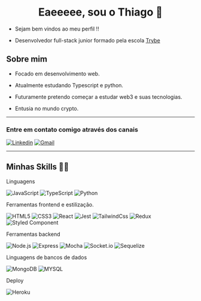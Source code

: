 <h1 align="center">Eaeeeee, sou o Thiago 👋</h1>

- Sejam bem vindos ao meu perfil !!</p>

- Desenvolvedor full-stack junior formado pela escola <a href="https://www.linkedin.com/school/betrybe/">Trybe</a></p>

<h2>Sobre mim</h2>

- Focado em desenvolvimento web.

- Atualmente estudando Typescript e python.

- Futuramente pretendo começar a estudar web3 e suas tecnologias.

- Entusia no mundo crypto.
<hr>
<h3>Entre em contato comigo através dos canais</h3>

<a href="https://www.linkedin.com/in/thiago-gmacedo/">![Linkedin](https://img.shields.io/badge/LinkedIn-0077B5?style=for-the-badge&logo=linkedin&logoColor=white)</a> <a href="mailto:thiagog.macedom@gmail.com">![Gmail](https://img.shields.io/badge/Gmail-D14836?style=for-the-badge&logo=gmail&logoColor=white)</a>
<hr>
<h2>Minhas Skills 👨‍💻</h2>

Linguagens

![JavaScript](https://img.shields.io/badge/javascript-F7DF1E?style=for-the-badge&logo=javascript&logoColor=black) ![TypeScript](https://img.shields.io/badge/typescript-blue?style=for-the-badge&logo=typescript&logoColor=white) ![Python](https://img.shields.io/badge/Python-14354C?style=for-the-badge&logo=python&logoColor=white)

Ferramentas frontend e estilização.

![HTML5](https://img.shields.io/badge/html5-E34F26?style=for-the-badge&logo=html5&logoColor=white) ![CSS3](https://img.shields.io/badge/css-1572B6?style=for-the-badge&logo=css3&logoColor=white) ![React](https://img.shields.io/badge/react-61DAFB?style=for-the-badge&logo=react&logoColor=black) ![Jest](https://img.shields.io/badge/jest-C21325?style=for-the-badge&logo=jest&logoColor=) ![TailwindCss](https://img.shields.io/badge/Tailwind_CSS-38B2AC?style=for-the-badge&logo=tailwind-css&logoColor=white) ![Redux](https://img.shields.io/badge/redux-764ABC?style=for-the-badge&logo=redux&logoColor=white) ![Styled Component](https://img.shields.io/badge/styled--components-DB7093?style=for-the-badge&logo=styled-components&logoColor=white)

Ferramentas backend

![Node.js](https://img.shields.io/badge/node.js-339933?style=for-the-badge&logo=node.js&logoColor=white) ![Express](https://img.shields.io/badge/express-000000?style=for-the-badge&logo=express&logoColor=white) ![Mocha](https://img.shields.io/badge/mocha-8D6748?style=for-the-badge&logo=mocha&logoColor=white) ![Socket.io](https://img.shields.io/badge/Socket.io-010101?style=for-the-badge&logo=Socket.io&logoColor=white)  ![Sequelize](https://img.shields.io/badge/Sequelize-52B0E7?style=for-the-badge&logo=sequelize&logoColor=white)

Linguagens de bancos de dados

![MongoDB](https://img.shields.io/badge/MongoDB-4EA94B?style=for-the-badge&logo=mongodb&logoColor=white) ![MYSQL](https://img.shields.io/badge/MySQL-00000F?style=for-the-badge&logo=mysql&logoColor=white)

Deploy

![Heroku](https://img.shields.io/badge/Heroku-430098?style=for-the-badge&logo=heroku&logoColor=white)
